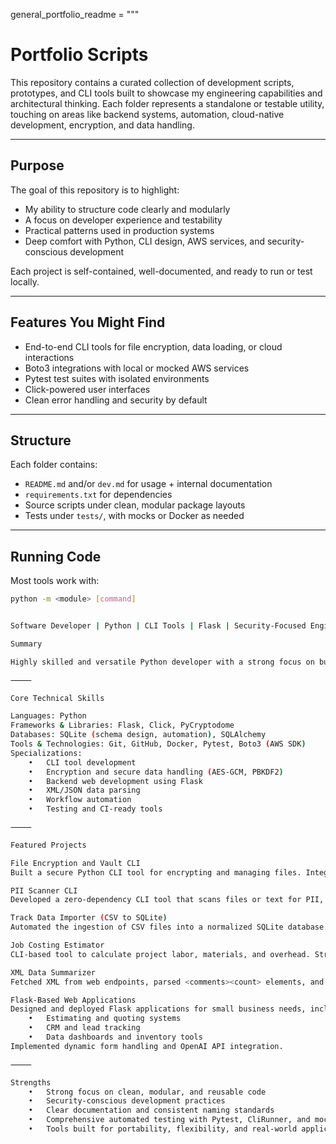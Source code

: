 general_portfolio_readme = """
#  Portfolio Scripts

This repository contains a curated collection of development scripts, prototypes, and CLI tools built to showcase my engineering capabilities and architectural thinking. Each folder represents a standalone or testable utility, touching on areas like backend systems, automation, cloud-native development, encryption, and data handling.

---

##  Purpose

The goal of this repository is to highlight:

- My ability to structure code clearly and modularly
- A focus on developer experience and testability
- Practical patterns used in production systems
- Deep comfort with Python, CLI design, AWS services, and security-conscious development

Each project is self-contained, well-documented, and ready to run or test locally.

---

##  Features You Might Find

- End-to-end CLI tools for file encryption, data loading, or cloud interactions
- Boto3 integrations with local or mocked AWS services
- Pytest test suites with isolated environments
- Click-powered user interfaces
- Clean error handling and security by default

---

##  Structure

Each folder contains:

- `README.md` and/or `dev.md` for usage + internal documentation
- `requirements.txt` for dependencies
- Source scripts under clean, modular package layouts
- Tests under `tests/`, with mocks or Docker as needed

---

##  Running Code

Most tools work with:

```bash
python -m <module> [command]


Software Developer | Python | CLI Tools | Flask | Security-Focused Engineering

Summary

Highly skilled and versatile Python developer with a strong focus on building modular, testable, and production-ready tools. Experienced in backend development, secure scripting, and lightweight web applications. Known for delivering clean, maintainable code that solves real-world problems. Comfortable working across CLI, APIs, encryption protocols, and database systems. Strong emphasis on security best practices, automation, and performance.

⸻

Core Technical Skills

Languages: Python
Frameworks & Libraries: Flask, Click, PyCryptodome
Databases: SQLite (schema design, automation), SQLAlchemy
Tools & Technologies: Git, GitHub, Docker, Pytest, Boto3 (AWS SDK)
Specializations:
	•	CLI tool development
	•	Encryption and secure data handling (AES-GCM, PBKDF2)
	•	Backend web development using Flask
	•	XML/JSON data parsing
	•	Workflow automation
	•	Testing and CI-ready tools

⸻

Featured Projects

File Encryption and Vault CLI
Built a secure Python CLI tool for encrypting and managing files. Integrated AES-GCM encryption with PBKDF2 key derivation. Used Click for an intuitive command-line interface, with attention to authentication tag handling and IV generation.

PII Scanner CLI
Developed a zero-dependency CLI tool that scans files or text for PII, including emails, SSNs, phone numbers, and AWS tokens. Supports structural scoring, regex detection, and JSON/plain-text reporting. Designed for use in CI pipelines or local audits.

Track Data Importer (CSV to SQLite)
Automated the ingestion of CSV files into a normalized SQLite database. Created dynamic schemas, enforced relationships with foreign keys, and generated summary reports for validation.

Job Costing Estimator
CLI-based tool to calculate project labor, materials, and overhead. Structured using a reusable Python class. Ideal for small service businesses needing quick, accurate estimates.

XML Data Summarizer
Fetched XML from web endpoints, parsed <comments><count> elements, and returned statistical summaries. Emphasis on error handling and clarity of output.

Flask-Based Web Applications
Designed and deployed Flask applications for small business needs, including:
	•	Estimating and quoting systems
	•	CRM and lead tracking
	•	Data dashboards and inventory tools
Implemented dynamic form handling and OpenAI API integration.

⸻

Strengths
	•	Strong focus on clean, modular, and reusable code
	•	Security-conscious development practices
	•	Clear documentation and consistent naming standards
	•	Comprehensive automated testing with Pytest, CliRunner, and mocks
	•	Tools built for portability, flexibility, and real-world application

